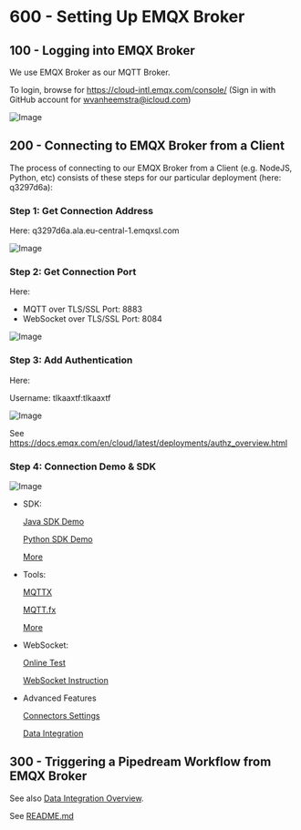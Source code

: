 # 600 - Setting Up EMQX Broker

## 100 - Logging into EMQX Broker

We use EMQX Broker as our MQTT Broker.

To login, browse for https://cloud-intl.emqx.com/console/ (Sign in with GitHub account for wvanheemstra@icloud.com)

![Image](https://github.com/user-attachments/assets/9e132501-a827-4ff3-9eee-cb7cbdbae66f)

## 200 - Connecting to EMQX Broker from a Client

The process of connecting to our EMQX Broker from a Client (e.g. NodeJS, Python, etc) consists of these steps for our particular deployment (here: q3297d6a):

### Step 1: Get Connection Address

Here: q3297d6a.ala.eu-central-1.emqxsl.com

![Image](https://github.com/user-attachments/assets/4e9a479a-ceb1-49c7-8c71-f012edbb2e53)

### Step 2: Get Connection Port

Here: 

- MQTT over TLS/SSL Port: 8883
- WebSocket over TLS/SSL Port: 8084

![Image](https://github.com/user-attachments/assets/84cec9ec-3ac4-4cab-ab7f-517c9cd17642)

### Step 3: Add Authentication

Here:

Username: tlkaaxtf:tlkaaxtf 

![Image](https://github.com/user-attachments/assets/c6364821-54aa-4d41-b390-6f274810787b)

See https://docs.emqx.com/en/cloud/latest/deployments/authz_overview.html

### Step 4: Connection Demo & SDK

![Image](https://github.com/user-attachments/assets/1ed491e7-44c7-4e01-a7d6-5d019c409ed4)

- SDK:

  [Java SDK Demo](https://docs.emqx.com/en/cloud/latest/connect_to_deployments/java_sdk.html)

  [Python SDK Demo](https://docs.emqx.com/en/cloud/latest/connect_to_deployments/python_sdk.html)

  [More](https://docs.emqx.com/en/cloud/latest/connect_to_deployments/overview.html)

- Tools:

  [MQTTX](https://docs.emqx.com/en/cloud/latest/connect_to_deployments/mqttx.html)

  [MQTT.fx](https://docs.emqx.com/en/cloud/latest/connect_to_deployments/mqttfx.html)

  [More](https://docs.emqx.com/en/cloud/latest/connect_to_deployments/overview.html)

- WebSocket:

  [Online Test](https://cloud-intl.emqx.com/console/deployments/q3297d6a/online_test)

  [WebSocket Instruction](https://www.emqx.com/en/blog/connect-to-mqtt-broker-with-websocket)

- Advanced Features

  [Connectors Settings](https://docs.emqx.com/en/cloud/latest/data_integration/connectors.html)

  [Data Integration](https://docs.emqx.com/en/cloud/latest/data_integration/introduction.html)

## 300 - Triggering a Pipedream Workflow from EMQX Broker

See also [Data Integration Overview](https://docs.emqx.com/en/cloud/latest/data_integration/introduction.html).

See [README.md](./300/README.md)